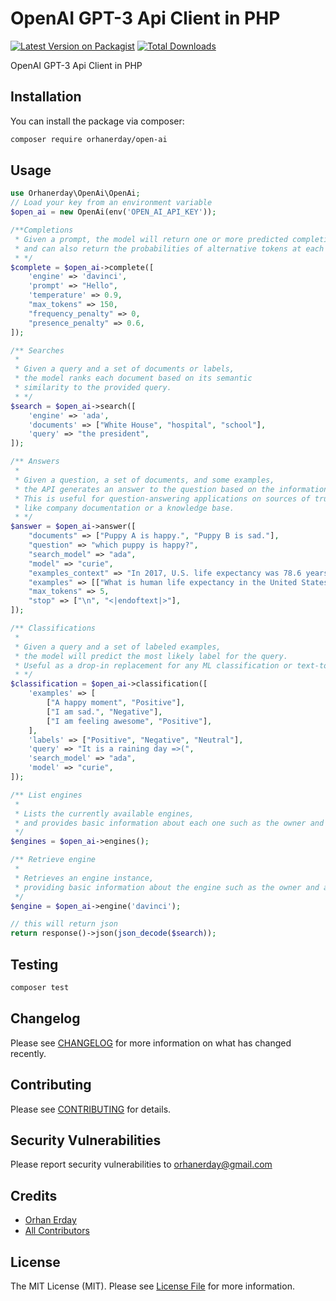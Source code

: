 # OpenAI GPT-3 Api Client in PHP

[![Latest Version on Packagist](https://img.shields.io/packagist/v/orhanerday/open-ai.svg?style=flat-square)](https://packagist.org/packages/orhanerday/open-ai)
[![Total Downloads](https://img.shields.io/packagist/dt/orhanerday/open-ai.svg?style=flat-square)](https://packagist.org/packages/orhanerday/open-ai)

OpenAI GPT-3 Api Client in PHP

## Installation

You can install the package via composer:

```bash
composer require orhanerday/open-ai
```

## Usage

```php
use Orhanerday\OpenAi\OpenAi;
// Load your key from an environment variable
$open_ai = new OpenAi(env('OPEN_AI_API_KEY'));

/**Completions
 * Given a prompt, the model will return one or more predicted completions, 
 * and can also return the probabilities of alternative tokens at each position.
 * */
$complete = $open_ai->complete([
    'engine' => 'davinci',
    'prompt' => "Hello",
    'temperature' => 0.9,
    "max_tokens" => 150,
    "frequency_penalty" => 0,
    "presence_penalty" => 0.6,
]);

/** Searches
 *
 * Given a query and a set of documents or labels,
 * the model ranks each document based on its semantic 
 * similarity to the provided query.
 * */
$search = $open_ai->search([
    'engine' => 'ada',
    'documents' => ["White House", "hospital", "school"],
    'query' => "the president",
]);

/** Answers
 *
 * Given a question, a set of documents, and some examples,
 * the API generates an answer to the question based on the information in the set of documents.
 * This is useful for question-answering applications on sources of truth,
 * like company documentation or a knowledge base.
 * */
$answer = $open_ai->answer([
    "documents" => ["Puppy A is happy.", "Puppy B is sad."],
    "question" => "which puppy is happy?",
    "search_model" => "ada",
    "model" => "curie",
    "examples_context" => "In 2017, U.S. life expectancy was 78.6 years.",
    "examples" => [["What is human life expectancy in the United States?", "78 years."]],
    "max_tokens" => 5,
    "stop" => ["\n", "<|endoftext|>"],
]);

/** Classifications
 *
 * Given a query and a set of labeled examples,
 * the model will predict the most likely label for the query. 
 * Useful as a drop-in replacement for any ML classification or text-to-label task.
 * */
$classification = $open_ai->classification([
    'examples' => [
        ["A happy moment", "Positive"],
        ["I am sad.", "Negative"],
        ["I am feeling awesome", "Positive"],
    ],
    'labels' => ["Positive", "Negative", "Neutral"],
    'query' => "It is a raining day =>(",
    'search_model' => "ada",
    'model' => "curie",
]);

/** List engines
 *
 * Lists the currently available engines,
 * and provides basic information about each one such as the owner and availability.
 */
$engines = $open_ai->engines();

/** Retrieve engine
 *
 * Retrieves an engine instance, 
 * providing basic information about the engine such as the owner and availability.
 */
$engine = $open_ai->engine('davinci');

// this will return json
return response()->json(json_decode($search));
```

## Testing

```bash
composer test
```

## Changelog

Please see [CHANGELOG](CHANGELOG.md) for more information on what has changed recently.

## Contributing

Please see [CONTRIBUTING](.github/CONTRIBUTING.md) for details.

## Security Vulnerabilities

Please report security vulnerabilities to [orhanerday@gmail.com](mailto:orhanerday@gmail.com)

## Credits

- [Orhan Erday](https://github.com/orhanerday)
- [All Contributors](../../contributors)

## License

The MIT License (MIT). Please see [License File](LICENSE.md) for more information.
